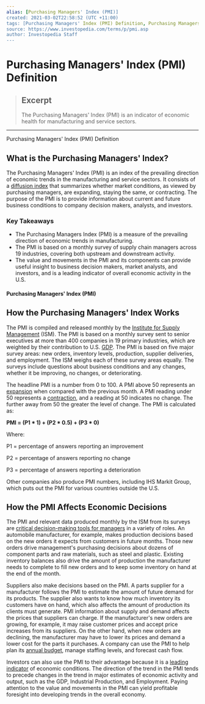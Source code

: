 ```yaml
---
alias: [Purchasing Managers' Index (PMI)]
created: 2021-03-02T22:58:52 (UTC +11:00)
tags: [Purchasing Managers' Index (PMI) Definition, Purchasing Managers' Index (PMI) Definition]
source: https://www.investopedia.com/terms/p/pmi.asp
author: Investopedia Staff
---
```


# Purchasing Managers' Index (PMI) Definition

> ## Excerpt
> The Purchasing Managers' Index (PMI) is an indicator of economic health for manufacturing and service sectors.

---

Purchasing Managers' Index (PMI) Definition
## What is the Purchasing Managers' Index?

The Purchasing Managers' Index (PMI) is an index of the prevailing direction of economic trends in the manufacturing and service sectors. It consists of a [diffusion index](https://www.investopedia.com/terms/d/diffusionindex.asp) that summarizes whether market conditions, as viewed by purchasing managers, are expanding, staying the same, or contracting. The purpose of the PMI is to provide information about current and future business conditions to company decision makers, analysts, and investors.

### Key Takeaways

-   The Purchasing Managers Index (PMI) is a measure of the prevailing direction of economic trends in manufacturing.
-   The PMI is based on a monthly survey of supply chain managers across 19 industries, covering both upstream and downstream activity.
-   The value and movements in the PMI and its components can provide useful insight to business decision makers, market analysts, and investors, and is a leading indicator of overall economic activity in the U.S.

#### Purchasing Managers' Index (PMI)

## How the Purchasing Managers' Index Works

The PMI is compiled and released monthly by the [Institute for Supply Management](https://www.investopedia.com/terms/i/institute-for-supply-management.asp) (ISM). The PMI is based on a monthly survey sent to senior executives at more than 400 companies in 19 primary industries, which are weighted by their contribution to U.S. [GDP](https://www.investopedia.com/terms/g/gdp.asp). The PMI is based on five major survey areas: new orders, inventory levels, production, supplier deliveries, and employment. The ISM weighs each of these survey areas equally. The surveys include questions about business conditions and any changes, whether it be improving, no changes, or deteriorating. 

The headline PMI is a number from 0 to 100. A PMI above 50 represents an [expansion](https://www.investopedia.com/terms/e/expansion.asp) when compared with the previous month. A PMI reading under 50 represents a [contraction](https://www.investopedia.com/terms/c/contraction.asp), and a reading at 50 indicates no change. The further away from 50 the greater the level of change. The PMI is calculated as: 

**PMI = (P1 \* 1) + (P2 \* 0.5) + (P3 \* 0)**

Where:

P1 = percentage of answers reporting an improvement  

P2 = percentage of answers reporting no change 

P3 = percentage of answers reporting a deterioration 

Other companies also produce PMI numbers, including IHS Markit Group, which puts out the PMI for various countries outside the U.S.  

## How the PMI Affects Economic Decisions

The PMI and relevant data produced monthly by the ISM from its surveys are [critical decision-making tools for managers](https://www.investopedia.com/articles/investing/010914/importance-purchasing-managers-index-pmi.asp) in a variety of roles. An automobile manufacturer, for example, makes production decisions based on the new orders it expects from customers in future months. Those new orders drive management's purchasing decisions about dozens of component parts and raw materials, such as steel and plastic. Existing inventory balances also drive the amount of production the manufacturer needs to complete to fill new orders and to keep some inventory on hand at the end of the month.

Suppliers also make decisions based on the PMI. A parts supplier for a manufacturer follows the PMI to estimate the amount of future demand for its products. The supplier also wants to know how much inventory its customers have on hand, which also affects the amount of production its clients must generate. PMI information about supply and demand affects the prices that suppliers can charge. If the manufacturer's new orders are growing, for example, it may raise customer prices and accept price increases from its suppliers. On the other hand, when new orders are declining, the manufacturer may have to lower its prices and demand a lower cost for the parts it purchases. A company can use the PMI to help plan its [annual budget](https://www.investopedia.com/terms/a/annual-budget.asp), manage staffing levels, and forecast cash flow.

Investors can also use the PMI to their advantage because it is a [leading indicator](https://www.investopedia.com/terms/l/leadingindicator.asp) of economic conditions. The direction of the trend in the PMI tends to precede changes in the trend in major estimates of economic activity and output, such as the GDP, Industrial Production, and Employment. Paying attention to the value and movements in the PMI can yield profitable foresight into developing trends in the overall economy.

